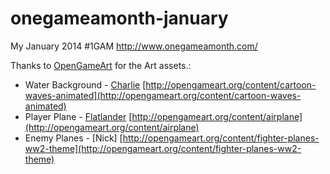 onegameamonth-january
=====================

My January 2014 #1GAM http://www.onegameamonth.com/

Thanks to [OpenGameArt](http://opengameart.org/) for the Art assets.:
- Water Background - [Charlie](http://opengameart.org/users/charlie) [http://opengameart.org/content/cartoon-waves-animated](http://opengameart.org/content/cartoon-waves-animated)
- Player Plane - [Flatlander](http://opengameart.org/users/flatlander) [http://opengameart.org/content/airplane](http://opengameart.org/content/airplane)
- Enemy Planes - [Nick] [http://opengameart.org/content/fighter-planes-ww2-theme](http://opengameart.org/content/fighter-planes-ww2-theme)